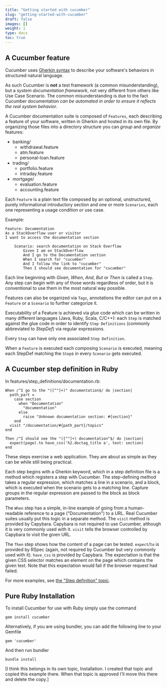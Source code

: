 ```yaml
---
title: "Getting started with cucumber"
slug: "getting-started-with-cucumber"
draft: false
images: []
weight: 1
type: docs
toc: true
---
```


## A Cucumber feature
Cucumber uses [Gherkin syntax][1] to describe your software's behaviors in structured natural language.

As such Cucumber is **not** a test framework (a common misunderstanding), but a _system documentation framework_, not very different from others like Use Case Scenario.
The common misunderstanding is due to the fact Cucumber documentation _can be automated in order to ensure it reflects the real system behavior_.

A Cucumber documentation suite is composed of `Features`, each describing a feature of your software, written in Gherkin and hosted in its own file.
By organizing those files into a directory structure you can _group_ and _organize_ features:

 - banking/
   - withdrawal.feature
   - atm.feature
   - personal-loan.feature
 - trading/
   - portfolio.feature
   - intraday.feature
 - mortgage/
   - evaluation.feature
   - accounting.feature


Each `Feature` is a plain text file composed by an optional, unstructured, purely informational introductory section and one or more `Scenarios`, each one representing a usage condition or use case.

Example:

    Feature: Documentation
    As a StackOverflow user or visitor
    I want to access the documentation section
        
        Scenario: search documentation on Stack Overflow
            Given I am on StackOverflow
            And I go to the Documentation section
            When I search for "cucumber"
            And I follow the link to "cucumber"
            Then I should see documentation for "cucumber"

Each line beginning with _Given_, _When_, _And_, _But_ or _Then_ is called a `Step`.
Any step can begin with any of those words regardless of order, but it is conventional to use them in the most natural way possible.

Features can also be organized via `Tags`, annotations the editor can put on a `Feature` or a `Scenario` to further categorize it.

Executability of a Feature is achieved via _glue_ code which can be written in many different languages (Java, Ruby, Scala, C/C++): each `Step` is matched against the glue code in order to identify `Step Definitions` (commonly abbreviated to _StepDef_) via regular expressions.

Every `Step` can have only one associated `Step Definition`.

When a `Feature` is executed each composing `Scenario` is executed, meaning each StepDef matching the `Step`s in every `Scenario` gets executed.


  [1]: https://cucumber.io/docs/reference#gherkin

## A Cucumber step definition in Ruby
In features/step_definitions/documentation.rb:

    When /^I go to the "([^"]+)" documentation$/ do |section|
      path_part =
        case section
          when "Documentation"
            "documentation"
          else
            raise "Unknown documentation section: #{section}"
        end
      visit "/documentation/#{path_part}/topics"
    end

    Then /^I should see the "([^"]+) documentation"$/ do |section|
      expect(page).to have_css('h2.doctag_title a', text: section)
    end

These steps exercise a web application. They are about as simple as they can be while still being practical.

Each step begins with a Gherkin keyword, which in a step definition file is a method which registers a step with Cucumber. The step-defining method takes a regular expression, which matches a line in a scenario, and a block, which is executed when the scenario gets to a matching line. Capture groups in the regular expression are passed to the block as block parameters.

The `When` step has a simple, in-line example of going from a human-readable reference to a page ("Documentation") to a URL. Real Cucumber suites usually put this logic in a separate method. The `visit` method is provided by Capybara. Capybara is not required to use Cucumber, although it is very commonly used with it. `visit` tells the browser controlled by Capybara to visit the given URL.

The `Then` step shows how the content of a page can be tested. `expect`/`to` is provided by RSpec (again, not required by Cucumber but very commonly used with it). `have_css` is provided by Capybara. The expectation is that the given CSS selector matches an element on the page which contains the given text. Note that this expectation would fail if the browser request had failed.

For more examples, see [the "Step definition" topic][1].


  [1]: https://www.wikiod.com/cucumber/step-definitions

## Pure Ruby Installation
To install Cucumber for use with Ruby simply use the command

    gem install cucumber

Alternatively, if you are using bundler, you can add the following line to your Gemfile

    gem 'cucumber'

And then run bundler

    bundle install

[I think this belongs in its own topic, Installation. I created that topic and copied this example there. When that topic is approved I'll move this there and delete the copy.]

